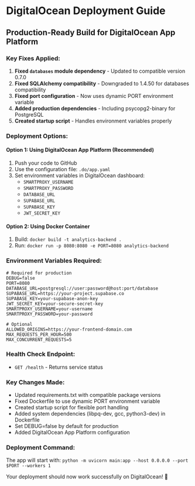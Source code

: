 # DigitalOcean Deployment Guide

## Production-Ready Build for DigitalOcean App Platform

### Key Fixes Applied:
1. **Fixed `databases` module dependency** - Updated to compatible version 0.7.0
2. **Fixed SQLAlchemy compatibility** - Downgraded to 1.4.50 for databases compatibility
3. **Fixed port configuration** - Now uses dynamic PORT environment variable
4. **Added production dependencies** - Including psycopg2-binary for PostgreSQL
5. **Created startup script** - Handles environment variables properly

### Deployment Options:

#### Option 1: Using DigitalOcean App Platform (Recommended)
1. Push your code to GitHub
2. Use the configuration file: `.do/app.yaml`
3. Set environment variables in DigitalOcean dashboard:
   - `SMARTPROXY_USERNAME`
   - `SMARTPROXY_PASSWORD` 
   - `DATABASE_URL`
   - `SUPABASE_URL`
   - `SUPABASE_KEY`
   - `JWT_SECRET_KEY`

#### Option 2: Using Docker Container
1. Build: `docker build -t analytics-backend .`
2. Run: `docker run -p 8080:8080 -e PORT=8080 analytics-backend`

### Environment Variables Required:
```env
# Required for production
DEBUG=false
PORT=8080
DATABASE_URL=postgresql://user:password@host:port/database
SUPABASE_URL=https://your-project.supabase.co
SUPABASE_KEY=your-supabase-anon-key
JWT_SECRET_KEY=your-secure-secret-key
SMARTPROXY_USERNAME=your-username
SMARTPROXY_PASSWORD=your-password

# Optional
ALLOWED_ORIGINS=https://your-frontend-domain.com
MAX_REQUESTS_PER_HOUR=500
MAX_CONCURRENT_REQUESTS=5
```

### Health Check Endpoint:
- `GET /health` - Returns service status

### Key Changes Made:
- Updated requirements.txt with compatible package versions
- Fixed Dockerfile to use dynamic PORT environment variable
- Created startup script for flexible port handling
- Added system dependencies (libpq-dev, gcc, python3-dev) in Dockerfile
- Set DEBUG=false by default for production
- Added DigitalOcean App Platform configuration

### Deployment Command:
The app will start with: `python -m uvicorn main:app --host 0.0.0.0 --port $PORT --workers 1`

Your deployment should now work successfully on DigitalOcean! 🚀